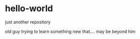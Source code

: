# hello-world
just another repository

old guy trying to learn something new that....
may be beyond him
